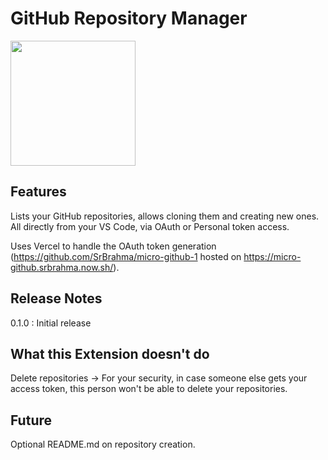 # GitHub Repository Manager

<img src=https://raw.githubusercontent.com/SrBrahma/GitHub-Repository-Manager/master/src/logo.png width=200px height=200px>

## Features

Lists your GitHub repositories, allows cloning them and creating new ones. All directly from your VS Code, via OAuth or Personal token access.

Uses Vercel to handle the OAuth token generation (https://github.com/SrBrahma/micro-github-1 hosted on https://micro-github.srbrahma.now.sh/).

## Release Notes

0.1.0 : Initial release

## What this Extension doesn't do

Delete repositories -> For your security, in case someone else gets your access token, this person won't be able to delete your repositories.

## Future

Optional README.md on repository creation.
